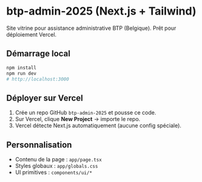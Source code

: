 # btp-admin-2025 (Next.js + Tailwind)

Site vitrine pour assistance administrative BTP (Belgique). Prêt pour déploiement Vercel.

## Démarrage local
```bash
npm install
npm run dev
# http://localhost:3000
```

## Déployer sur Vercel
1. Crée un repo GitHub `btp-admin-2025` et pousse ce code.
2. Sur Vercel, clique **New Project** → importe le repo.
3. Vercel détecte Next.js automatiquement (aucune config spéciale).

## Personnalisation
- Contenu de la page : `app/page.tsx`
- Styles globaux : `app/globals.css`
- UI primitives : `components/ui/*`
